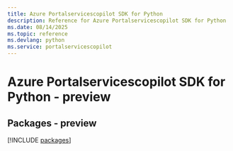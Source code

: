 ```yaml
---
title: Azure Portalservicescopilot SDK for Python
description: Reference for Azure Portalservicescopilot SDK for Python
ms.date: 08/14/2025
ms.topic: reference
ms.devlang: python
ms.service: portalservicescopilot
---
```

# Azure Portalservicescopilot SDK for Python - preview
## Packages - preview
[!INCLUDE [packages](portalservicescopilot-index.md)]